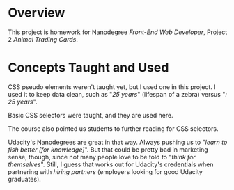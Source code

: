# Overview

This project is homework for Nanodegree *Front-End Web Developer*, Project 2 *Animal Trading
Cards*.

# Concepts Taught and Used

CSS pseudo elements weren't taught yet, but I used one in this project. I used it to keep data
clean, such as "*25 years*" (lifespan of a zebra) versus "*: 25 years*".

Basic CSS selectors were taught, and they are used here.

The course also pointed us students to further reading for CSS selectors.

Udacity's Nanodegrees are great in that way. Always pushing us to "*learn to fish better
[for knowledge]*". But that could be pretty bad in marketing sense, though, since not many people
love to be told to "*think for themselves*". Still, I guess that works out for Udacity's credentials
when partnering with *hiring partners* (employers looking for good Udacity graduates).
